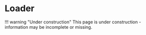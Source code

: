 # Loader

!!! warning "Under construction"
    This page is under construction - information may be incomplete or missing.
